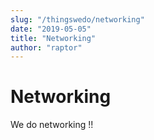 ```yaml
---
slug: "/thingswedo/networking"
date: "2019-05-05"
title: "Networking"
author: "raptor"
---
```


# Networking


We do networking !!
